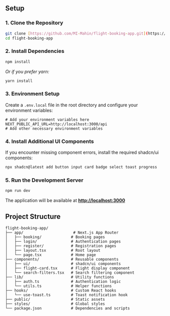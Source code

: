 
## Setup

### 1. Clone the Repository

```bash
git clone [https://github.com/MI-Mahin/flight-booking-app.git](https://github.com/MI-Mahin/Flight-Booking-System/edit/main/README.md)
cd flight-booking-app
```

### 2. Install Dependencies

```bash
npm install
```

*Or if you prefer yarn:*
```bash
yarn install
```

### 3. Environment Setup

Create a `.env.local` file in the root directory and configure your environment variables:

```env
# Add your environment variables here
NEXT_PUBLIC_API_URL=http://localhost:3000/api
# Add other necessary environment variables
```

### 4. Install Additional UI Components

If you encounter missing component errors, install the required shadcn/ui components:

```bash
npx shadcn@latest add button input card badge select toast progress
```

### 5. Run the Development Server

```bash
npm run dev
```

The application will be available at **[http://localhost:3000](http://localhost:3000)**

## Project Structure

```
flight-booking-app/
├── app/                      # Next.js App Router
│   ├── booking/             # Booking pages
│   ├── login/               # Authentication pages
│   ├── register/            # Registration pages
│   ├── layout.tsx           # Root layout
│   └── page.tsx             # Home page
├── components/              # Reusable components
│   ├── ui/                  # shadcn/ui components
│   ├── flight-card.tsx      # Flight display component
│   └── search-filters.tsx   # Search filtering component
├── lib/                     # Utility functions
│   ├── auth.ts              # Authentication logic
│   └── utils.ts             # Helper functions
├── hooks/                   # Custom React hooks
│   └── use-toast.ts         # Toast notification hook
├── public/                  # Static assets
├── styles/                  # Global styles
└── package.json             # Dependencies and scripts
```


